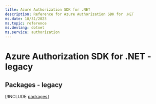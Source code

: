 ```yaml
---
title: Azure Authorization SDK for .NET
description: Reference for Azure Authorization SDK for .NET
ms.date: 10/31/2023
ms.topic: reference
ms.devlang: dotnet
ms.service: authorization
---
```

# Azure Authorization SDK for .NET - legacy
## Packages - legacy
[!INCLUDE [packages](authorization-index.md)]